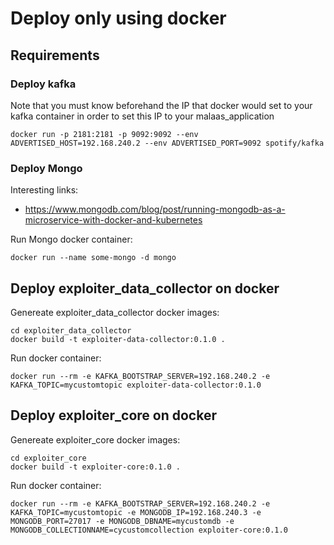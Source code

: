 # Deploy only using docker

## Requirements

### Deploy kafka
Note that you must know beforehand the IP that docker would set to your kafka container in order to set this IP to your malaas_application

```
docker run -p 2181:2181 -p 9092:9092 --env ADVERTISED_HOST=192.168.240.2 --env ADVERTISED_PORT=9092 spotify/kafka
```

### Deploy Mongo

Interesting links:
- https://www.mongodb.com/blog/post/running-mongodb-as-a-microservice-with-docker-and-kubernetes

Run Mongo docker container:

```
docker run --name some-mongo -d mongo
```


## Deploy exploiter_data_collector on docker
Genereate exploiter_data_collector docker images:

```
cd exploiter_data_collector
docker build -t exploiter-data-collector:0.1.0 .
```

Run docker container:
```
docker run --rm -e KAFKA_BOOTSTRAP_SERVER=192.168.240.2 -e KAFKA_TOPIC=mycustomtopic exploiter-data-collector:0.1.0
```

##  Deploy exploiter_core on docker
Genereate exploiter_core docker images:

```
cd exploiter_core
docker build -t exploiter-core:0.1.0 .
```

Run docker container:
```
docker run --rm -e KAFKA_BOOTSTRAP_SERVER=192.168.240.2 -e KAFKA_TOPIC=mycustomtopic -e MONGODB_IP=192.168.240.3 -e MONGODB_PORT=27017 -e MONGODB_DBNAME=mycustomdb -e MONGODB_COLLECTIONNAME=cycustomcollection exploiter-core:0.1.0
```



